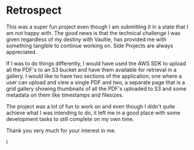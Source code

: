# Retrospect

This was a super fun project even though I am submitting it in a state that I am not happy with. The good news is that the technical challenge I was given regardless of my destiny with Vaultie, has provided me with something tangible to continue working on. Side Projects are always appreciated.

If I was to do things differently, I would have used the AWS SDK to upload all the PDF's to an S3 bucket and have them available for retrieval in a gallery. I would like to have two sections of the application; one where a user can upload and view a single PDF and two, a separate page that is a grid gallery showing thumbnails of all the PDF's uploaded to S3 and some metadata on them like timestamps and filesizes.

The project was a lot of fun to work on and even though I didn't quite achieve what I was intending to do, it left me in a good place with some development tasks to still complete on my own time.

Thank you very much for your interest in me.

I